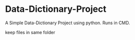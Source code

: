 # Data-Dictionary-Project

A Simple Data-Dictionary Project using python. Runs in CMD.

keep files in same folder
